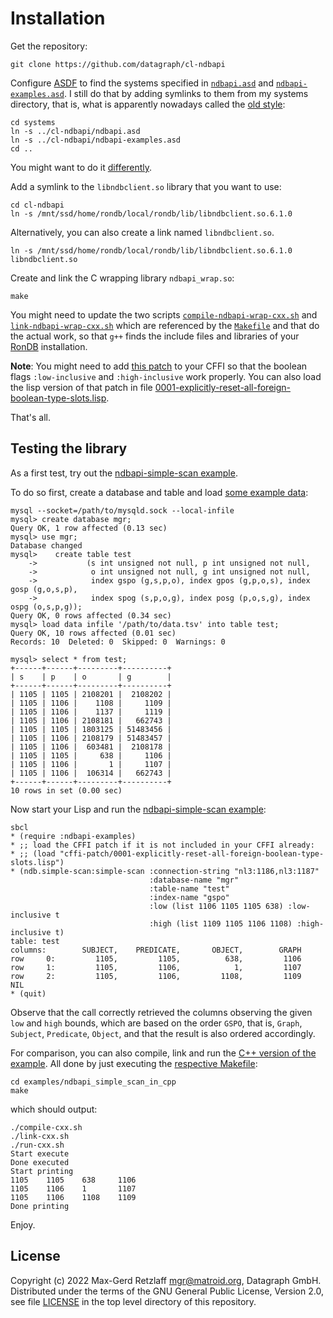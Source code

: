 # Installation

Get the repository:

    git clone https://github.com/datagraph/cl-ndbapi

Configure [ASDF](https://asdf.common-lisp.dev) to find the systems
specified in [`ndbapi.asd`](ndbapi.asd) and
[`ndbapi-examples.asd`](ndbapi-examples.asd). I still do that by
adding symlinks to them from my systems directory, that is, what is
apparently nowadays called
the
[old style](https://asdf.common-lisp.dev/asdf/Configuring-ASDF-to-find-your-systems-_002d_002d_002d-old-style.html):

    cd systems
    ln -s ../cl-ndbapi/ndbapi.asd
    ln -s ../cl-ndbapi/ndbapi-examples.asd
    cd ..

You might want to do it [differently](https://asdf.common-lisp.dev/asdf/Configuring-ASDF-to-find-your-systems.html).

Add a symlink to the `libndbclient.so` library that you want to use:

    cd cl-ndbapi
    ln -s /mnt/ssd/home/rondb/local/rondb/lib/libndbclient.so.6.1.0

Alternatively, you can also create a link named `libndbclient.so`.

    ln -s /mnt/ssd/home/rondb/local/rondb/lib/libndbclient.so.6.1.0 libndbclient.so

Create and link the C wrapping library `ndbapi_wrap.so`:

    make

You might need to update the two
scripts [`compile-ndbapi-wrap-cxx.sh`](compile-ndbapi-wrap-cxx.sh)
and [`link-ndbapi-wrap-cxx.sh`](link-ndbapi-wrap-cxx.sh) which are
referenced by the [`Makefile`](Makefile) and that do the actual work,
so that `g++` finds the include files and libraries of
your [RonDB](https://www.rondb.com/) installation.

**Note**: You might need to add
[this patch](cffi-patch/0001-explicitly-reset-all-foreign-boolean-type-slots.patch)
to your CFFI so that the boolean flags `:low-inclusive` and `:high-inclusive` work
properly. You can also load the lisp version of that patch in file
[0001-explicitly-reset-all-foreign-boolean-type-slots.lisp](cffi-patch/0001-explicitly-reset-all-foreign-boolean-type-slots.lisp).

That's all.


## Testing the library

As a first test, try out the
[ndbapi-simple-scan example](examples/ndbapi-simple-scan.lisp).

To do so first, create a database and table and load
[some example data](examples/data.tsv):

    mysql --socket=/path/to/mysqld.sock --local-infile
    mysql> create database mgr;
    Query OK, 1 row affected (0.13 sec)
    mysql> use mgr;
    Database changed
    mysql>    create table test
        ->           (s int unsigned not null, p int unsigned not null,
        ->            o int unsigned not null, g int unsigned not null,
        ->            index gspo (g,s,p,o), index gpos (g,p,o,s), index gosp (g,o,s,p),
        ->            index spog (s,p,o,g), index posg (p,o,s,g), index ospg (o,s,p,g));
    Query OK, 0 rows affected (0.34 sec)
    mysql> load data infile '/path/to/data.tsv' into table test;
    Query OK, 10 rows affected (0.01 sec)
    Records: 10  Deleted: 0  Skipped: 0  Warnings: 0

    mysql> select * from test;
    +------+------+---------+----------+
    | s    | p    | o       | g        |
    +------+------+---------+----------+
    | 1105 | 1105 | 2108201 |  2108202 |
    | 1105 | 1106 |    1108 |     1109 |
    | 1105 | 1106 |    1137 |     1119 |
    | 1105 | 1106 | 2108181 |   662743 |
    | 1105 | 1105 | 1803125 | 51483456 |
    | 1105 | 1106 | 2108179 | 51483457 |
    | 1105 | 1106 |  603481 |  2108178 |
    | 1105 | 1105 |     638 |     1106 |
    | 1105 | 1106 |       1 |     1107 |
    | 1105 | 1106 |  106314 |   662743 |
    +------+------+---------+----------+
    10 rows in set (0.00 sec)

Now start your Lisp and run the [ndbapi-simple-scan example](examples/ndbapi-simple-scan.lisp):

    sbcl
    * (require :ndbapi-examples)
    * ;; load the CFFI patch if it is not included in your CFFI already:
    * ;; (load "cffi-patch/0001-explicitly-reset-all-foreign-boolean-type-slots.lisp")
    * (ndb.simple-scan:simple-scan :connection-string "nl3:1186,nl3:1187"
                                   :database-name "mgr"
                                   :table-name "test"
                                   :index-name "gspo"
                                   :low (list 1106 1105 1105 638) :low-inclusive t
                                   :high (list 1109 1105 1106 1108) :high-inclusive t)
    table: test
    columns:        SUBJECT,    PREDICATE,       OBJECT,        GRAPH
    row     0:         1105,         1105,          638,         1106
    row     1:         1105,         1106,            1,         1107
    row     2:         1105,         1106,         1108,         1109
    NIL
    * (quit)

Observe that the call correctly retrieved the columns observing
the given `low` and `high` bounds, which are based on the order
`GSPO`, that is, `Graph`, `Subject`, `Predicate`, `Object`,
and that the result is also ordered accordingly.

For comparison, you can also compile, link and run the
[C++ version of the example](examples/ndbapi_simple_scan_in_cpp/ndbapi_simple_scan.cpp).
All done by just executing the
[respective Makefile](examples/ndbapi_simple_scan_in_cpp/Makefile):

    cd examples/ndbapi_simple_scan_in_cpp
    make

which should output:

    ./compile-cxx.sh
    ./link-cxx.sh
    ./run-cxx.sh
    Start execute
    Done executed
    Start printing
    1105    1105    638     1106
    1105    1106    1       1107
    1105    1106    1108    1109
    Done printing

Enjoy.


## License

Copyright (c) 2022 Max-Gerd Retzlaff <mgr@matroid.org>, Datagraph GmbH.  
Distributed under the terms of the GNU General Public License, Version 2.0,  
see file [LICENSE](LICENSE) in the top level directory of this repository.
